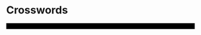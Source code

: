 
# Crosswords

<table id="crossword" style="border: 0.5em solid black">
</table>

<script>

/*
Algorithm for assigning numbers to squares

Start in top left, proceed across each row.
If the square is not part of an existing across, it becomes the start of an across
If the square is not part of an existing down, it becomes the start of a down.

1(a,d) 2(d) 3(d)
4(a)  
5(a)

"part of an existing across" == there exists a white space immediately left
"part of an existing down" == there exists a white space immediately above

add_numbers(grid: bool[][]) -> {
    across: {
        1: [0, 0],
        4: [0, 1],
        5: [0, 2],
    },
    down: {
        1: [0, 0],
        2: [1, 0],
        3: [2, 0],
    }
}

"Please highlight 2 down" -> "starts at [1,0]"

Maybe we want to compute full bounds for each clue.

How do I want to encode a crossword in the densest way possible?

*/



const crossword = { 
    board: [
        ['*', 'a', 'b'],
        ['c', '*', 'd'],
        ['e', 'f', '*'],
    ],
    clues: {
        across: {
            1: 'First two letters',
            2: 'Third letter',
            3: 'Fourth letter',
            4: 'E and F'
        },
        down: {
            1: 'First letter',
            2: 'B for brian',
            3: 'hol up',
        }
    }
};

const table = document.getElementById('crossword');

for (let rowIdx = 0; rowIdx < crossword.board.length; rowIdx++) {
    const rowElement = table.insertRow(rowIdx);
    for (let colIdx = 0; colIdx < crossword.board[rowIdx].length; colIdx++) {
        rowElement.insertCell(colIdx).innerHTML = crossword.board[rowIdx][colIdx];
    }
}
</script>
